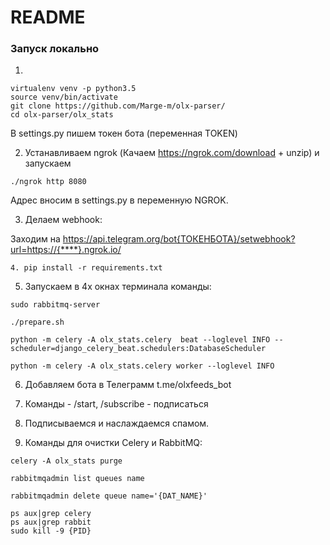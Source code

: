 # README #

### Запуск локально

1.
```
virtualenv venv -p python3.5
source venv/bin/activate
git clone https://github.com/Marge-m/olx-parser/
cd olx-parser/olx_stats
```

В settings.py пишем токен бота (переменная TOKEN)

2. Устанавливаем ngrok (Качаем https://ngrok.com/download + unzip) и запускаем

```
./ngrok http 8080
```

Адрес вносим в settings.py в переменную NGROK.

3. Делаем webhook:

Заходим на 
https://api.telegram.org/bot{ТОКЕНБОТА}/setwebhook?url=https://{****}.ngrok.io/


```
4. pip install -r requirements.txt
```

5. Запускаем в 4х окнах терминала команды:

```
sudo rabbitmq-server

./prepare.sh

python -m celery -A olx_stats.celery  beat --loglevel INFO --scheduler=django_celery_beat.schedulers:DatabaseScheduler

python -m celery -A olx_stats.celery worker --loglevel INFO

```

6. Добавляем бота в Телеграмм  t.me/olxfeeds_bot

7. Команды - /start, /subscribe - подписаться

8. Подписываемся и наслаждаемся спамом. 

9. Команды для очистки Celery и RabbitMQ:

```
celery -A olx_stats purge 

rabbitmqadmin list queues name

rabbitmqadmin delete queue name='{DAT_NAME}'

ps aux|grep celery
ps aux|grep rabbit
sudo kill -9 {PID}
```
